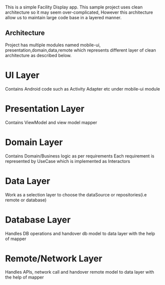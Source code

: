  This is a simple Facility Display app.
 This sample project uses clean architecture so it may seem over-complicated,
 However this architecture allow us to maintain large code base in a layered manner.
 
 
 ## Architecture
 Project has multiple modules named mobile-ui, presentation,domain,data,remote which represents different
 layer of clean architecture as described below. 
 
 # UI Layer
 Contains Android code such as Activity Adapter etc under mobile-ui module
 
 # Presentation Layer
 Contains ViewModel and view model mapper
 
 # Domain Layer
 Contains Domain/Business logic as per requirements
 Each requirement is represented by UseCase which is implemented as Interactors
 
 
 # Data Layer
 Work as a selection layer to choose the dataSource or repositories(i.e remote or database)
 
 # Database Layer
  Handles DB operations and handover db model to data layer with the help of mapper 
  
 # Remote/Network Layer
 Handles APIs, network call and handover remote model to data layer with the help of mapper 